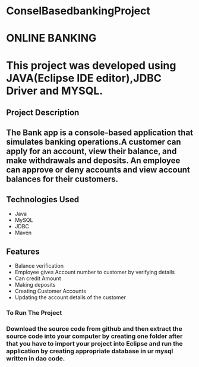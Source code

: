 # ConselBasedbankingProject
<h1>ONLINE BANKING<h1>
 
This project was developed using JAVA(Eclipse IDE editor),JDBC Driver and MYSQL.
<h2>Project Description<h2>
 
The Bank app is a console-based application that simulates banking operations.A customer can apply for an account, view their balance, and make withdrawals and deposits. An employee can approve or deny accounts and view account balances for their customers.
<h2>Technologies Used</h2>
<ul>
<li>Java</li>
<li>MySQL</li>
<li>JDBC</li>
<li>Maven</li>
</ul>
<h2>Features</h2>
<ul>
 <li> Balance verification</li>
  <li> Employee gives Account number to customer by verifying details</li>
  <li> Can credit Amount</li>
  <li> Making deposits</li>
  <li>  Creating Customer Accounts</li>
  <li> Updating the  account details of the customer </li>
</ul>
<h3> To Run The Project<h3>
 Download the source code from github and then extract the source code into your computer by creating one folder  after that you have to import your project into Eclipse and run the application by creating appropriate database in ur mysql written in dao code.

